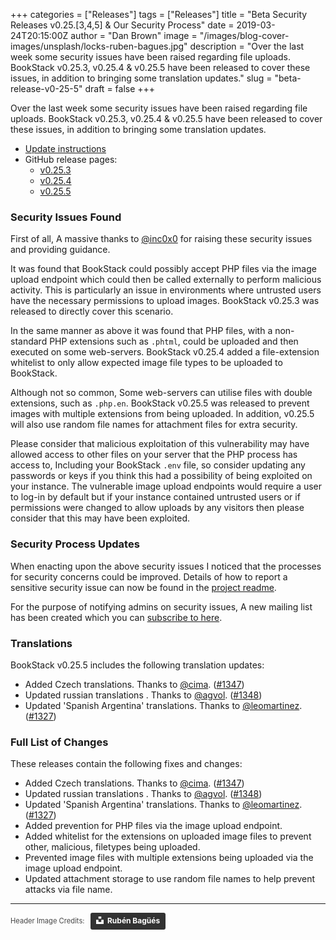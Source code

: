 +++
categories = ["Releases"]
tags = ["Releases"]
title = "Beta Security Releases v0.25.[3,4,5] & Our Security Process"
date = 2019-03-24T20:15:00Z
author = "Dan Brown"
image = "/images/blog-cover-images/unsplash/locks-ruben-bagues.jpg"
description = "Over the last week some security issues have been raised regarding file uploads. BookStack v0.25.3, v0.25.4 & v0.25.5 have been released to cover these issues, in addition to bringing some translation updates."
slug = "beta-release-v0-25-5"
draft = false
+++

Over the last week some security issues have been raised regarding file uploads. BookStack v0.25.3, v0.25.4 & v0.25.5 have been released to cover these issues, in addition to bringing some translation updates.

* [Update instructions](https://www.bookstackapp.com/docs/admin/updates)
* GitHub release pages:
    * [v0.25.3](https://github.com/BookStackApp/BookStack/releases/tag/v0.25.3)
    * [v0.25.4](https://github.com/BookStackApp/BookStack/releases/tag/v0.25.4)
    * [v0.25.5](https://github.com/BookStackApp/BookStack/releases/tag/v0.25.5)

### Security Issues Found

First of all, A massive thanks to [@inc0x0](https://twitter.com/inc0x0) for raising these security issues and providing guidance.

It was found that BookStack could possibly accept PHP files via the image upload endpoint which could then be called externally to perform malicious activity. This is particularly an issue in environments where untrusted users have the necessary permissions to upload images. BookStack v0.25.3 was released to directly cover this scenario.

In the same manner as above it was found that PHP files, with a non-standard PHP extensions such as `.phtml`, could be uploaded and then executed on some web-servers. BookStack v0.25.4 added a file-extension whitelist to only allow expected image file types to be uploaded to BookStack.

Although not so common, Some web-servers can utilise files with double extensions, such as `.php.en`. BookStack v0.25.5 was released to prevent images with multiple extensions from being uploaded. In addition, v0.25.5 will also use random file names for attachment files for extra security. 

Please consider that malicious exploitation of this vulnerability may have allowed access to other files on your server that the PHP process has access to, Including your BookStack `.env` file, so consider updating any passwords or keys if you think this had a possibility of being exploited on your instance. The vulnerable image upload endpoints would require a user to log-in by default but if your instance contained untrusted users or if permissions were changed to allow uploads by any visitors then please consider that this may have been exploited.

### Security Process Updates

When enacting upon the above security issues I noticed that the processes for security concerns could be improved. Details of how to report a sensitive security issue can now be found in the [project readme](https://github.com/BookStackApp/BookStack/tree/development#-security).

For the purpose of notifying admins on security issues, A new mailing list has been created which you can [subscribe to here](https://updates.bookstackapp.com/signup/bookstack-security-updates). 

### Translations

BookStack v0.25.5 includes the following translation updates:

* Added Czech translations. Thanks to [@cima](https://github.com/BookStackApp/BookStack/pull/1347). ([#1347](https://github.com/BookStackApp/BookStack/pull/1347))
* Updated russian translations . Thanks to [@agvol](https://github.com/BookStackApp/BookStack/pull/1348). ([#1348](https://github.com/BookStackApp/BookStack/pull/1348))
* Updated 'Spanish Argentina' translations. Thanks to [@leomartinez](https://github.com/BookStackApp/BookStack/pull/1327). ([#1327](https://github.com/BookStackApp/BookStack/pull/1327))

### Full List of Changes

These releases contain the following fixes and changes:

* Added Czech translations. Thanks to [@cima](https://github.com/BookStackApp/BookStack/pull/1347). ([#1347](https://github.com/BookStackApp/BookStack/pull/1347))
* Updated russian translations . Thanks to [@agvol](https://github.com/BookStackApp/BookStack/pull/1348). ([#1348](https://github.com/BookStackApp/BookStack/pull/1348))
* Updated 'Spanish Argentina' translations. Thanks to [@leomartinez](https://github.com/BookStackApp/BookStack/pull/1327). ([#1327](https://github.com/BookStackApp/BookStack/pull/1327))
* Added prevention for PHP files via the image upload endpoint.
* Added whitelist for the extensions on uploaded image files to prevent other, malicious, filetypes being uploaded.
* Prevented image files with multiple extensions being uploaded via the image upload endpoint.
* Updated attachment storage to use random file names to help prevent attacks via file name.




----

<span style="font-size: 0.8em;opacity:0.8;">Header Image Credits: &nbsp; <a style="background-color:black;color:white;text-decoration:none;padding:4px 6px;font-family:-apple-system, BlinkMacSystemFont, &quot;San Francisco&quot;, &quot;Helvetica Neue&quot;, Helvetica, Ubuntu, Roboto, Noto, &quot;Segoe UI&quot;, Arial, sans-serif;font-size:12px;font-weight:bold;line-height:1.2;display:inline-block;border-radius:3px" href="https://unsplash.com/@rubavi78?utm_medium=referral&amp;utm_campaign=photographer-credit&amp;utm_content=creditBadge" target="_blank" rel="noopener noreferrer" title="Download free do whatever you want high-resolution photos from Rubén Bagüés"><span style="display:inline-block;padding:2px 3px"><svg xmlns="http://www.w3.org/2000/svg" style="height:12px;width:auto;position:relative;vertical-align:middle;top:-2px;fill:white" viewBox="0 0 32 32"><title>unsplash-logo</title><path d="M10 9V0h12v9H10zm12 5h10v18H0V14h10v9h12v-9z"></path></svg></span><span style="display:inline-block;padding:2px 3px">Rubén Bagüés</span></a></span>

